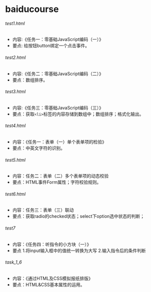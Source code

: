 # baiducourse

###### test1.html
- 内容:《任务一：零基础JavaScript编码（一）》  
- 要点: 给按钮button绑定一个点击事件。

###### test2.html
- 内容:《任务二：零基础JavaScript编码（二）》
- 要点：数组排序。

###### test3.html
- 内容:《任务三：零基础JavaScript编码（三）》
- 要点：获取`<li>`标签的内容存储到数组中；数组排序；格式化输出。

###### test4.html
- 内容：《任务一：表单（一）单个表单项的检验》
- 要点：中英文字符的识别。

###### test5.html
- 内容：任务二：表单（二）多个表单项的动态校验
- 要点：HTML事件Form属性；字符校验规则。

###### test6.html
- 内容：任务三：表单（三）联动  
- 要点：获取radio的checked状态；select下option选中状态的判断；

###### test7
- 内容：《任务四：听指令的小方块（一）》
- 要点
	1.将input输入框中的值统一转换为大写
	2.输入指令后的条件判断

###### task_1_6
- 内容：《通过HTML及CSS模拟报纸排版》
- 要点：HTML&CSS基本属性的运用。

